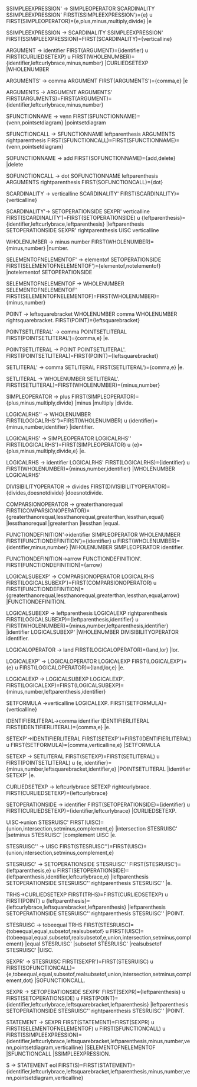 SSIMPLEEXPRESSION' -> SIMPLEOPERATOR SCARDINALITY SSIMPLEEXPRESSION' FIRST(SSIMPLEEXPRESSION')={e} u FIRST(SIMPLEOPERATOR)={e,plus,minus,multiply,divide}
|e

SSIMPLEEXPRESSION -> SCARDINALITY SSIMPLEEXPRESSION' FIRST(SSIMPLEEXPRESSION)=FIRST(SCARDINALITY)={verticalline}

ARGUMENT -> identifier FIRST(ARGUMENT)={identifier} u FIRST(CURLIEDSETEXP) u FIRST(WHOLENUMBER)={identifier,leftcurlybrace,minus,number}
|CURLIEDSETEXP
|WHOLENUMBER

ARGUMENTS' -> comma ARGUMENT FIRST(ARGUMENTS')={comma,e}
|e

ARGUMENTS -> ARGUMENT ARGUMENTS' FIRST(ARGUMENTS)=FIRST(ARGUMENT)={identifier,leftcurlybrace,minus,number}

SFUNCTIONNAME -> venn FIRST(SFUNCTIONNAME)={venn,pointsetdiagram}
|pointsetdiagram

SFUNCTIONCALL -> SFUNCTIONNAME leftparenthesis ARGUMENTS rightparenthesis FIRST(SFUNCTIONCALL)=FIRST(SFUNCTIONNAME)={venn,pointsetdiagram}

SOFUNCTIONNAME -> add FIRST(SOFUNCTIONNAME)={add,delete}
|delete

SOFUNCTIONCALL -> dot SOFUNCTIONNAME leftparenthesis ARGUMENTS rightparenthesis FIRST(SOFUNCTIONCALL)={dot}

SCARDINALITY -> verticalline SCARDINALITY'  FIRST(SCARDINALITY)={verticalline}

SCARDINALITY'-> SETOPERATIONSIDE SEXPR' verticalline FIRST(SCARDINALITY')=FIRST(SETOPERATIONSIDE) u {leftparenthesis}={identifier,leftcurlybrace,leftparenthesis}
|leftparenthesis SETOPERATIONSIDE SEXPR' rightparenthesis UISC verticalline

WHOLENUMBER -> minus number FIRST(WHOLENUMBER)={minus,number}
|number.

SELEMENTOFNELEMENTOF' -> elementof SETOPERATIONSIDE FIRST(SELEMENTOFNELEMENTOF')={elementof,notelementof}
|notelementof SETOPERATIONSIDE

SELEMENTOFNELEMENTOF -> WHOLENUMBER SELEMENTOFNELEMENTOF' FIRST(SELEMENTOFNELEMENTOF)=FIRST(WHOLENUMBER)={minus,number}

POINT -> leftsquarebracket WHOLENUMBER comma WHOLENUMBER rightsquarebracket. FIRST(POINT)={leftsquarebracket}

POINTSETLITERAL' -> comma POINTSETLITERAL FIRST(POINTSETLITERAL')={comma,e}
|e.

POINTSETLITERAL -> POINT POINTSETLITERAL'. FIRST(POINTSETLITERAL)=FIRST(POINT)={leftsquarebracket}

SETLITERAL' -> comma SETLITERAL FIRST(SETLITERAL')={comma,e}
|e.

SETLITERAL -> WHOLENUMBER SETLITERAL'. FIRST(SETLITERAL)=FIRST(WHOLENUMBER)={minus,number}

SIMPLEOPERATOR -> plus FIRST(SIMPLEOPERATOR)={plus,minus,multiply,divide}
|minus 
|multiply 
|divide.

LOGICALRHS'' -> WHOLENUMBER FIRST(LOGICALRHS'')=FIRST(WHOLENUMBER) u {identifier}={minus,number,identifier}
|identifier.

LOGICALRHS' -> SIMPLEOPERATOR LOGICALRHS''  FIRST(LOGICALRHS')=FIRST(SIMPLEOPERATOR) u {e}={plus,minus,multiply,divide,e}
|e.

LOGICALRHS -> identifier LOGICALRHS'  FIRST(LOGICALRHS)={identifier} u FIRST(WHOLENUMBER)={minus,number,identifier}
|WHOLENUMBER LOGICALRHS'

DIVISIBILITYOPERATOR -> divides FIRST(DIVISIBILITYOPERATOR)={divides,doesnotdivide}
|doesnotdivide.

COMPARSIONOPERATOR -> greaterthanorequal  FIRST(COMPARSIONOPERATOR)={greaterthanorequal,lessthanorequal,greaterthan,lessthan,equal}
|lessthanorequal 
|greaterthan 
|lessthan 
|equal.

FUNCTIONDEFINITION'->identifier SIMPLEOPERATOR WHOLENUMBER FIRST(FUNCTIONDEFINITION')={identifier} u FIRST(WHOLENUMBER)={identifier,minus,number}
|WHOLENUMBER SIMPLEOPERATOR identifier.

FUNCTIONDEFINITION->arrow FUNCTIONDEFINITION'. FIRST(FUNCTIONDEFINITION)={arrow}

LOGICALSUBEXP' -> COMPARSIONOPERATOR LOGICALRHS FIRST(LOGICALSUBEXP')=FIRST(COMPARSIONOPERATOR) u FIRST(FUNCTIONDEFINITION)={greaterthanorequal,lessthanorequal,greaterthan,lessthan,equal,arrow}
|FUNCTIONDEFINITION.

LOGICALSUBEXP -> leftparenthesis LOGICALEXP rightparenthesis FIRST(LOGICALSUBEXP)={leftparenthesis,identifier} u FIRST(WHOLENUMBER)={minus,number,leftparenthesis,identifier}
|identifier LOGICALSUBEXP'
|WHOLENUMBER DIVISIBILITYOPERATOR identifier.

LOGICALOPERATOR -> land FIRST(LOGICALOPERATOR)={land,lor}
|lor.

LOGICALEXP' -> LOGICALOPERATOR LOGICALEXP FIRST(LOGICALEXP')={e} u FIRST(LOGICALOPERATOR)={land,lor,e}
|e.

LOGICALEXP -> LOGICALSUBEXP LOGICALEXP'. FIRST(LOGICALEXP)=FIRST(LOGICALSUBEXP)={minus,number,leftparenthesis,identifier}

SETFORMULA ->verticalline LOGICALEXP. FIRST(SETFORMULA)={verticalline}

IDENTIFIERLITERAL->comma identifier IDENTIFIERLITERAL FIRST(IDENTIFIERLITERAL)={comma,e}
|e.

SETEXP'->IDENTIFIERLITERAL FIRST(SETEXP')=FIRST(IDENTIFIERLITERAL) u FIRST(SETFORMULA)={comma,verticalline,e}
|SETFORMULA

SETEXP -> SETLITERAL  FIRST(SETEXP)=FIRST(SETLITERAL) u FIRST(POINTSETLITERAL) u {e, identifier}={minus,number,leftsquarebracket,identifier,e}
|POINTSETLITERAL 
|identifier SETEXP'
|e.

CURLIEDSETEXP -> leftcurlybrace SETEXP rightcurlybrace. FIRST(CURLIEDSETEXP)={leftcurlybrace}

SETOPERATIONSIDE -> identifier FIRST(SETOPERATIONSIDE)={identifier} u FIRST(CURLIEDSETEXP)={identifier,leftcurlybrace}
|CURLIEDSETEXP.


UISC->union STESRUISC' FIRST(UISC)={union,intersection,setminus,complement,e}
|intersection STESRUISC'
|setminus STESRUISC'
|complement UISC
|e.

STESRUISC'' -> UISC FIRST(STESRUISC'')=FIRST(UISC)={union,intersection,setminus,complement,e}

STESRUISC' -> SETOPERATIONSIDE STESRUISC'' FIRST(STESRUISC')={leftparenthesis,e} u FIRST(SETOPERATIONSIDE)={leftparenthesis,identifier,leftcurlybrace,e}
|leftparenthesis SETOPERATIONSIDE STESRUISC'' rightparenthesis STESRUISC''
|e.

TRHS->CURLIEDSETEXP FIRST(TRHS)=FIRST(CURLIEDSETEXP) u FIRST(POINT) u {leftparenthesis}={leftcurlybrace,leftsquarebracket,leftparenthesis}
|leftparenthesis SETOPERATIONSIDE STESRUISC'' rightparenthesis STESRUISC''
|POINT.

STESRUISC -> tobeequal TRHS FIRST(STESRUISC)={tobeequal,equal,subsetof,realsubsetof} u FIRST(UISC)={tobeequal,equal,subsetof,realsubsetof,e,union,intersection,setminus,complement}
|equal STESRUISC'
|subsetof STESRUISC'
|realsubsetof STESRUISC'
|UISC.

SEXPR' -> STESRUISC FIRST(SEXPR')=FIRST(STESRUISC) u FIRST(SOFUNCTIONCALL)={e,tobeequal,equal,subsetof,realsubsetof,union,intersection,setminus,complement,dot}
|SOFUNCTIONCALL.

SEXPR -> SETOPERATIONSIDE SEXPR' FIRST(SEXPR)={leftparenthesis} u FIRST(SETOPERATIONSIDE) u FIRST(POINT)={identifier,leftcurlybrace,leftsquarebracket,leftparenthesis}
|leftparenthesis SETOPERATIONSIDE STESRUISC'' rightparenthesis STESRUISC''
|POINT.

STATEMENT  -> SEXPR FIRST(STATEMENT)=FIRST(SEXPR) u FIRST(SELEMENTOFNELEMENTOF) u FIRST(SFUNCTIONCALL) u FIRST(SSIMPLEEXPRESSION)={identifier,leftcurlybrace,leftsquarebracket,leftparenthesis,minus,number,venn,pointsetdiagram,verticalline}
|SELEMENTOFNELEMENTOF
|SFUNCTIONCALL
|SSIMPLEEXPRESSION.

S  -> STATEMENT eol FIRST(S)=FIRST(STATEMENT)={identifier,leftcurlybrace,leftsquarebracket,leftparenthesis,minus,number,venn,pointsetdiagram,verticalline}